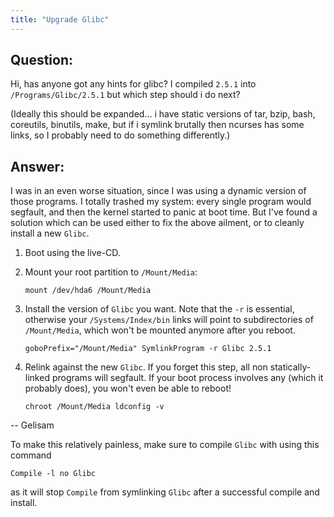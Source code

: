 ```yaml
---
title: "Upgrade Glibc"
---
```


## Question:

Hi, has anyone got any hints for glibc? I compiled `2.5.1` into
`/Programs/Glibc/2.5.1` but which step should i do next?

(Ideally this should be expanded... i have static versions of tar, bzip, bash,
coreutils, binutils, make, but if i symlink brutally then ncurses has some
links, so I probably need to do something differently.)

## Answer:

I was in an even worse situation, since I was using a dynamic version of those
programs. I totally trashed my system: every single program would segfault, and
then the kernel started to panic at boot time. But I've found a solution which
can be used either to fix the above ailment, or to cleanly install a new
`Glibc`.

1. Boot using the live-CD.

2. Mount your root partition to `/Mount/Media`:

    ```fish
    mount /dev/hda6 /Mount/Media
    ```

3. Install the version of `Glibc` you want. Note that the `-r` is essential,
   otherwise your `/Systems/Index/bin` links will point to subdirectories of
   `/Mount/Media`, which won't be mounted anymore after you reboot.
    ```fish
    goboPrefix="/Mount/Media" SymlinkProgram -r Glibc 2.5.1
    ```
4. Relink against the new `Glibc`. If you forget this step, all non
   statically-linked programs will segfault. If your boot process involves any
   (which it probably does), you won't even be able to reboot!
    ```fish
    chroot /Mount/Media ldconfig -v
    ```

-- Gelisam

To make this relatively painless, make sure to compile `Glibc` with using this
command

```fish
Compile -l no Glibc
```

as it will stop `Compile` from symlinking `Glibc` after a successful compile and
install.
